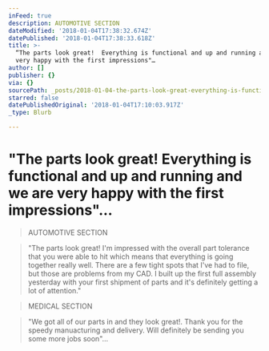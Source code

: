 ```yaml
---
inFeed: true
description: AUTOMOTIVE SECTION
dateModified: '2018-01-04T17:38:32.674Z'
datePublished: '2018-01-04T17:38:33.618Z'
title: >-
  “The parts look great!  Everything is functional and up and running and we are
  very happy with the first impressions"…
author: []
publisher: {}
via: {}
sourcePath: _posts/2018-01-04-the-parts-look-great-everything-is-functional-and-up-and.md
starred: false
datePublishedOriginal: '2018-01-04T17:10:03.917Z'
_type: Blurb

---
```

# "The parts look great! Everything is functional and up and running and we are very happy with the first impressions"...

> AUTOMOTIVE SECTION

> "The parts look great! I'm impressed with the overall part tolerance that you were able to hit which means
> that everything is going together really well. There are a few tight spots that I've had to file, but those are
> problems from my CAD. I built up the first full assembly yesterday with your first shipment of parts and it's
> definitely getting a lot of attention."

> MEDICAL SECTION

> "We got all of our parts in and they look great!. Thank you for the speedy manuacturing and delivery. Will definitely be sending you some more jobs soon"...